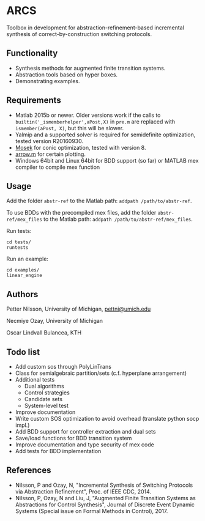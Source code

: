 # ARCS

Toolbox in development for abstraction-refinement-based incremental synthesis of correct-by-construction switching protocols.

## Functionality

 - Synthesis methods for augmented finite transition systems.
 - Abstraction tools based on hyper boxes.
 - Demonstrating examples.

## Requirements

 - Matlab 2015b or newer. Older versions work if the calls to ```builtin('_ismemberhelper',aPost,X)``` in ```pre.m``` are replaced with ```ismember(aPost, X)```, but this will be slower.
 - Yalmip and a supported solver is required for semidefinite optimization, tested version R20160930.
 - [Mosek](https://mosek.com) for conic optimization, tested with version 8.
 - [arrow.m](https://www.mathworks.com/matlabcentral/fileexchange/278-arrow) for certain plotting.
 - Windows 64bit and Linux 64bit for BDD support (so far) or MATLAB mex compiler to compile mex function
## Usage

Add the folder ```abstr-ref``` to the Matlab path: ```addpath /path/to/abstr-ref```.

To use BDDs with the precompiled mex files,  add the folder ```abstr-ref/mex_files``` to the Matlab path: ```addpath /path/to/abstr-ref/mex_files```.

Run tests:
```
cd tests/
runtests
```
Run an example:
```
cd examples/
linear_engine
```

## Authors

Petter Nilsson, University of Michigan, pettni@umich.edu

Necmiye Ozay, University of Michigan

Oscar Lindvall Bulancea, KTH

## Todo list

 - Add custom sos through PolyLinTrans
 - Class for semialgebraic partition/sets (c.f. hyperplane arrangement)
 - Additional tests
	- Dual algorithms
    - Control strategies
    - Candidate sets
    - System-level test
 - Improve documentation
 - Write custom SOS optimization to avoid overhead (translate python socp impl.)
 - Add BDD support for controller extraction and dual sets
 - Save/load functions for BDD transition system
 - Improve documentation and type security of mex code
 - Add tests for BDD implementation

## References

 - Nilsson, P and Ozay, N, "Incremental Synthesis of Switching Protocols via Abstraction Refinement", Proc. of IEEE CDC, 2014.
 - Nilsson, P, Ozay, N and Liu, J, "Augmented Finite Transition Systems as Abstractions for Control Synthesis", Journal of Discrete Event Dynamic Systems (Special issue on Formal Methods in Control), 2017.
